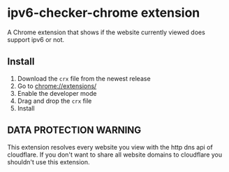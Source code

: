 # ipv6-checker-chrome extension
A Chrome extension that shows if the website currently viewed does support ipv6 or not.

## Install
1. Download the `crx` file from the newest release
2. Go to [chrome://extensions/](chrome://extensions/)
3. Enable the developer mode
4. Drag and drop the `crx` file
5. Install

## DATA PROTECTION WARNING
This extension resolves every website you view with the http dns api of cloudflare. If you don't want to share all website domains to cloudflare you shouldn't use this extension. 